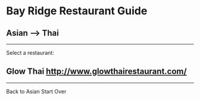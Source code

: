 # Bay Ridge Restaurant Guide
## Asian --> Thai
---
Select a restaurant:
## Glow Thai http://www.glowthairestaurant.com/
---
Back to Asian
Start Over